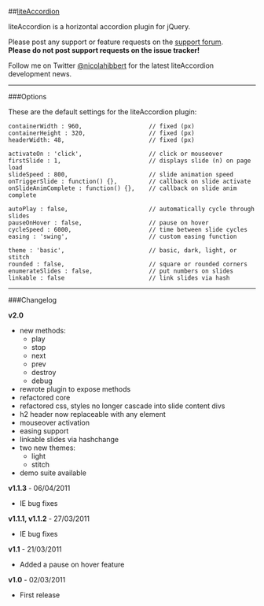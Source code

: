 ##[liteAccordion](http://liteaccordion.nicolahibbert.com)

liteAccordion is a horizontal accordion plugin for jQuery.

Please post any support or feature requests on the [support forum](http://liteaccordion.nicolahibbert.com/support).   
**Please do not post support requests on the issue tracker!**

Follow me on Twitter [@nicolahibbert](http://twitter.com/nicolahibbert) for the latest liteAccordion development news.

***
###Options

These are the default settings for the liteAccordion plugin:

    containerWidth : 960,                   // fixed (px)  
    containerHeight : 320,                  // fixed (px)  
    headerWidth: 48,                        // fixed (px)  
    
    activateOn : 'click',                   // click or mouseover  
    firstSlide : 1,                         // displays slide (n) on page load  
    slideSpeed : 800,                       // slide animation speed  
    onTriggerSlide : function() {},         // callback on slide activate  
    onSlideAnimComplete : function() {},    // callback on slide anim complete  
    
    autoPlay : false,                       // automatically cycle through slides  
    pauseOnHover : false,                   // pause on hover  
    cycleSpeed : 6000,                      // time between slide cycles  
    easing : 'swing',                       // custom easing function  
                                            
    theme : 'basic',                        // basic, dark, light, or stitch  
    rounded : false,                        // square or rounded corners  
    enumerateSlides : false,                // put numbers on slides  
    linkable : false                        // link slides via hash

***
###Changelog

**v2.0**

- new methods:
    - play    
    - stop
    - next
    - prev
    - destroy
    - debug    
- rewrote plugin to expose methods
- refactored core
- refactored css, styles no longer cascade into slide content divs
- h2 header now replaceable with any element
- mouseover activation
- easing support
- linkable slides via hashchange
- two new themes:
    - light
    - stitch
- demo suite available

**v1.1.3** - 06/04/2011

- IE bug fixes

**v1.1.1, v1.1.2** - 27/03/2011

- IE bug fixes

**v1.1** - 21/03/2011

- Added a pause on hover feature

**v1.0** - 02/03/2011

- First release